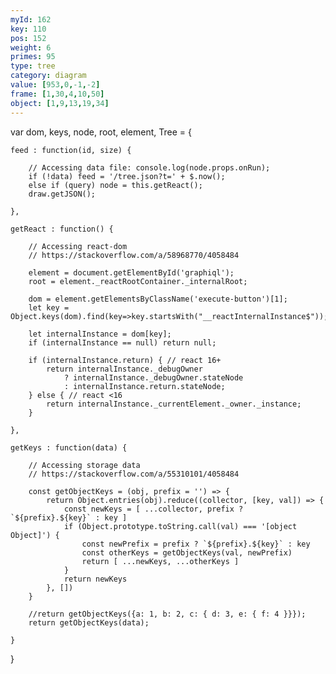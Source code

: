 ```yaml
---
myId: 162
key: 110
pos: 152
weight: 6
primes: 95
type: tree
category: diagram
value: [953,0,-1,-2]
frame: [1,30,4,10,50]
object: [1,9,13,19,34]
---
```

var dom, keys, node, root, element, Tree = {

    feed : function(id, size) {

        // Accessing data file: console.log(node.props.onRun);
        if (!data) feed = '/tree.json?t=' + $.now();
        else if (query) node = this.getReact();
        draw.getJSON();

    },

    getReact : function() {

        // Accessing react-dom
        // https://stackoverflow.com/a/58968770/4058484

        element = document.getElementById('graphiql');
        root = element._reactRootContainer._internalRoot;

        dom = element.getElementsByClassName('execute-button')[1];
        let key = Object.keys(dom).find(key=>key.startsWith("__reactInternalInstance$"));

        let internalInstance = dom[key];
        if (internalInstance == null) return null;

        if (internalInstance.return) { // react 16+
            return internalInstance._debugOwner
                ? internalInstance._debugOwner.stateNode
                : internalInstance.return.stateNode;
        } else { // react <16
            return internalInstance._currentElement._owner._instance;
        }

    },

    getKeys : function(data) {

        // Accessing storage data
        // https://stackoverflow.com/a/55310101/4058484

        const getObjectKeys = (obj, prefix = '') => {
            return Object.entries(obj).reduce((collector, [key, val]) => {
                const newKeys = [ ...collector, prefix ? `${prefix}.${key}` : key ]
                if (Object.prototype.toString.call(val) === '[object Object]') {
                    const newPrefix = prefix ? `${prefix}.${key}` : key
                    const otherKeys = getObjectKeys(val, newPrefix)
                    return [ ...newKeys, ...otherKeys ]
                }
                return newKeys
            }, [])
        }

        //return getObjectKeys({a: 1, b: 2, c: { d: 3, e: { f: 4 }}});
        return getObjectKeys(data);

    }

}
